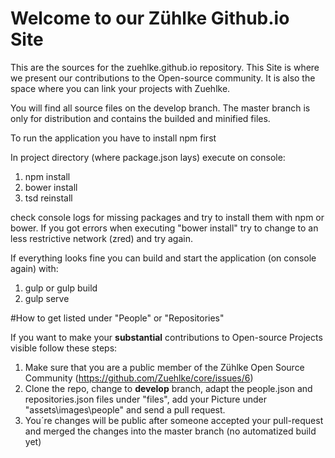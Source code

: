 
# Welcome to our Zühlke Github.io Site

This are the sources for the zuehlke.github.io repository.
This Site is where we present our contributions to the Open-source community. It is also the space where you can link your projects with Zuehlke. 

You will find all source files on the develop branch.
The master branch is only for distribution and contains the builded and minified files.

To run the application you have to install npm first

In project directory (where package.json lays) execute on console: 

1. npm install
2. bower install
3. tsd reinstall

check console logs for missing packages and try to install them with npm or bower.
If you got errors when executing "bower install" try to change to an less restrictive network (zred)
and try again.

If everything looks fine you can build and start the application (on console again) with:

1. gulp or gulp build
2. gulp serve


#How to get listed under "People" or "Repositories"

If you want to make your **substantial** contributions to Open-source Projects visible follow these steps:

1. Make sure that you are a public member of the Zühlke Open Source Community (https://github.com/Zuehlke/core/issues/6)
2. Clone the repo, change to **develop** branch, adapt the people.json and repositories.json files under "files", add your Picture under "assets\images\people" and send a pull request.
3. You´re changes will be public after someone accepted your pull-request and merged the changes into the master branch (no automatized build yet)

